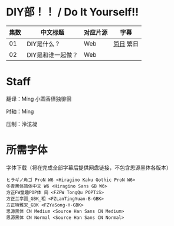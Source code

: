 # DIY部！！ / Do It Yourself!!
| 集数 | 中文标题 | 对应片源 | 字幕 |
| ---- | ---- | ---- | ---- |
| 01 | DIY是什么？ | Web | [简日](https://github.com/MingYSub/SubArchive/tree/main/Archive/Do%20It%20Yourself%21%21/%5BMingY%5D%20Do%20It%20Yourself%21%21%20%5B01%5D.CHS_JPN.ass) 繁日 |
| 02 | DIY是和谁一起做？ | Web | |

# Staff
翻译：Ming  小圆香径独徘徊

时轴：Ming

压制：泠泫凝

# 所需字体
字体下载（将在完成全部字幕后提供网盘链接，不包含思源黑体各版本）
```
ヒラギノ角ゴ ProN W6 <Hiragino Kaku Gothic ProN W6>
冬青黑体简体中文 W6 <Hiragino Sans GB W6>
方正FW童趣POP体 简 <FZFW TongQu POPTiS>
方正兰亭圆_GBK_粗 <FZLanTingYuan-B-GBK>
方正特雅宋_GBK <FZYaSong-H-GBK>
思源黑体 CN Medium <Source Han Sans CN Medium>
思源黑体 CN Normal <Source Han Sans CN Normal>
```
